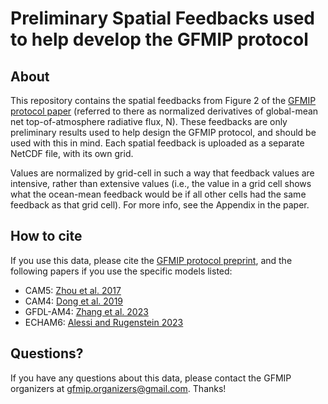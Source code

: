 # Preliminary Spatial Feedbacks used to help develop the GFMIP protocol

## About

This repository contains the spatial feedbacks from Figure 2 of the [GFMIP protocol paper](https://essopenarchive.org/users/554553/articles/627762-the-green-s-function-model-intercomparison-project-gfmip-protocol) (referred to there as normalized derivatives of global-mean net top-of-atmosphere radiative flux, N). These feedbacks are only preliminary results used to help design the GFMIP protocol, and should be used with this in mind. Each spatial feedback is uploaded as a separate NetCDF file, with its own grid.

Values are normalized by grid-cell in such a way that feedback values are intensive, rather than extensive values (i.e., the value in a grid cell shows what the ocean-mean feedback would be if all other cells had the same feedback as that grid cell). For more info, see the Appendix in the paper.

## How to cite

If you use this data, please cite the [GFMIP protocol preprint](https://essopenarchive.org/users/554553/articles/627762-the-green-s-function-model-intercomparison-project-gfmip-protocol), and the following papers if you use the specific models listed:

- CAM5: [Zhou et al. 2017](https://agupubs.onlinelibrary.wiley.com/doi/10.1002/2017MS001096)
- CAM4: [Dong et al. 2019](https://journals.ametsoc.org/view/journals/clim/32/17/jcli-d-18-0843.1.xml)
- GFDL-AM4: [Zhang et al. 2023](https://journals.ametsoc.org/view/journals/clim/36/4/JCLI-D-22-0024.1.xml)
- ECHAM6: [Alessi and Rugenstein 2023](https://agupubs.onlinelibrary.wiley.com/doi/full/10.1029/2023GL105795)

## Questions?

If you have any questions about this data, please contact the GFMIP organizers at gfmip.organizers@gmail.com. Thanks!